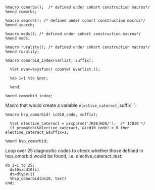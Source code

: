 

```
%macro comorbs();  /* defined under cohort construction macros*/
%mend comorbs;
```

```
%macro search(); /* defined under cohort construction macros*/
%mend search;
```

```
%macro meds(); /* defined under cohort construction macros*/
%mend meds;
```

```
%macro rurality(); /* defined under cohort construction macros*/
%mend rurality;
```


```
%macro comorbid_index(varlist, suffix);

  %let nvar=%sysfunc( countw( &varlist.));

  %do i=1 %to &nar;
    
  %end;
  
%mend comorbid_index;
```



Macro that would create a variable ```elective_cateract_```suffix```:
```
%macro hsp_comorbid( icd10_code, suffix);

  %let elective_cateract = prxparse('/H26|H26/');  /* ICD10 */
  if prxmatch(&elective_cateract, &icd10_code) > 0 then elective_cateract_&suffix=1; 

%mend hsp_comorbid;
```


Loop over 25 diagnositic codes to check whether those defined in hsp_omorbid would be found, i.e.  elective_cateract_test:
```
do i=1 to 25;
  dx10=icd10(i)
  dt=dtype(i)
  %hsp_comorbid(dx10, test)  
end;
```

